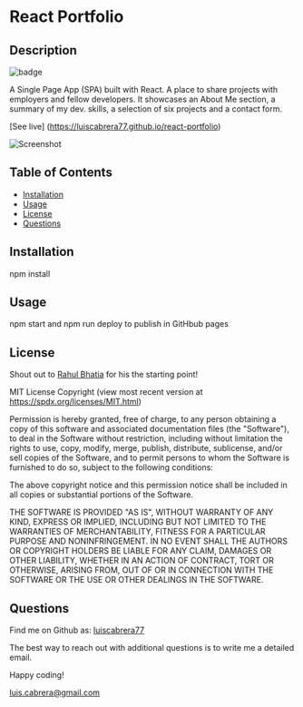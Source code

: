 

# React Portfolio

## Description
![badge](https://img.shields.io/badge/license-MIT-blue)

A Single Page App (SPA) built with React. A place to share projects with employers and fellow developers. It showcases an About Me section, a summary of my dev. skills, a selection of six projects and a contact form.

[See live] (https://luiscabrera77.github.io/react-portfolio)

![Screenshot](https://github.com/luiscabrera77/react-portfolio/blob/main/public/images/portfolio/portfolio.gif?raw=true)

## Table of Contents
- [Installation](#installation)
- [Usage](#usage)
- [License](#license)
- [Questions](#questions)

## Installation
npm install

## Usage
npm start and npm run deploy to publish in GitHbub pages

## License

Shout out to [Rahul Bhatia](https://github.com/rbhatia46) for his the starting point!

MIT License Copyright
(view most recent version at https://spdx.org/licenses/MIT.html)

Permission is hereby granted, free of charge, to any person obtaining a copy 
of this software and associated documentation files (the "Software"), to deal 
in the Software without restriction, including without limitation the rights 
to use, copy, modify, merge, publish, distribute, sublicense, and/or sell 
copies of the Software, and to permit persons to whom the Software is 
furnished to do so, subject to the following conditions:

The above copyright notice and this permission notice shall be included in all 
copies or substantial portions of the Software.

THE SOFTWARE IS PROVIDED "AS IS", WITHOUT WARRANTY OF ANY KIND, EXPRESS OR 
IMPLIED, INCLUDING BUT NOT LIMITED TO THE WARRANTIES OF MERCHANTABILITY, 
FITNESS FOR A PARTICULAR PURPOSE AND NONINFRINGEMENT. IN NO EVENT SHALL THE 
AUTHORS OR COPYRIGHT HOLDERS BE LIABLE FOR ANY CLAIM, DAMAGES OR OTHER 
LIABILITY, WHETHER IN AN ACTION OF CONTRACT, TORT OR OTHERWISE, ARISING FROM, 
OUT OF OR IN CONNECTION WITH THE SOFTWARE OR THE USE OR OTHER DEALINGS IN THE 
SOFTWARE.

## Questions
Find me on Github as: [luiscabrera77](https://github.com/luiscabrera77)

The best way to reach out with additional questions is to write me a detailed email. 

Happy coding!

luis.cabrera@gmail.com
